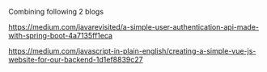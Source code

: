 Combining following 2 blogs

https://medium.com/javarevisited/a-simple-user-authentication-api-made-with-spring-boot-4a7135ff1eca

https://medium.com/javascript-in-plain-english/creating-a-simple-vue-js-website-for-our-backend-1d1ef8839c27

